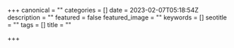 +++
canonical = ""
categories = []
date = 2023-02-07T05:18:54Z
description = ""
featured = false
featured_image = ""
keywords = []
seotitle = ""
tags = []
title = ""

+++
